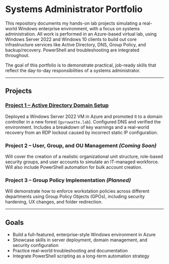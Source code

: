 # Systems Administrator Portfolio

This repository documents my hands-on lab projects simulating a real-world Windows enterprise environment, with a focus on systems administration. All work is performed in an Azure-based virtual lab, using Windows Server 2022 and Windows 10 clients to build out core infrastructure services like Active Directory, DNS, Group Policy, and backup/recovery. PowerShell and troubleshooting are integrated throughout.

The goal of this portfolio is to demonstrate practical, job-ready skills that reflect the day-to-day responsibilities of a systems administrator.

---

## Projects

### [Project 1 – Active Directory Domain Setup](./Project-01_AD-DS-Setup)
Deployed a Windows Server 2022 VM in Azure and promoted it to a domain controller in a new forest (`guruwatte.lab`). Configured DNS and verified the environment. Includes a breakdown of key warnings and a real-world recovery from an RDP lockout caused by incorrect static IP configuration.

### Project 2 – User, Group, and OU Management *(Coming Soon)*
Will cover the creation of a realistic organizational unit structure, role-based security groups, and user accounts to simulate an IT-managed workforce. Will also include PowerShell automation for bulk account creation.

### Project 3 – Group Policy Implementation *(Planned)*
Will demonstrate how to enforce workstation policies across different departments using Group Policy Objects (GPOs), including security hardening, UX changes, and folder redirection.

---

## Goals

- Build a full-featured, enterprise-style Windows environment in Azure
- Showcase skills in server deployment, domain management, and security configuration
- Practice real-world troubleshooting and documentation
- Integrate PowerShell scripting as a long-term automation strategy

